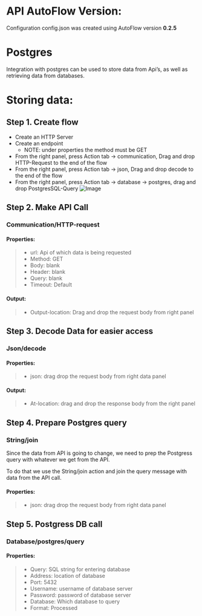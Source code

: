 # API AutoFlow Version:
Configuration config.json was created using AutoFlow version __0.2.5__

# Postgres
Integration with postgres can be used to store data from Api’s, as well as retrieving data from databases.

# Storing data:

## Step 1. Create flow
* Create an HTTP Server
* Create an endpoint
  * NOTE: under properties the method must be GET
* From the right panel, press Action tab -> communication, Drag and drop HTTP-Request to the end of the flow
* From the right panel, press Action tab -> json, Drag and drop decode to the end of the flow
* From the right panel, press Action tab -> database -> postgres, drag and drop PostgresSQL-Query
![Image](https://github.com/API-AutoFlow/api-to-postres/blob/master/img/1.png)

## Step 2. Make API Call
### Communication/HTTP-request
#### Properties:
> * url: Api of which data is being requested
> * Method: GET
> * Body: blank
> * Header: blank
> * Query: blank
> * Timeout: Default

#### Output:
> * Output-location: Drag and drop the request body from right panel

## Step 3. Decode Data for easier access
### Json/decode
#### Properties:
> * json: drag drop the request body from right data panel

#### Output:
> * At-location: drag and drop the response body from the right panel

## Step 4. Prepare Postgres query
### String/join
Since the data from API is going to change, we need to prep the Postgress query with whatever we get from the API.

To do that we use the String/join action and join the query message with data from the API call.

#### Properties:
> * json: drag drop the request body from right data panel

## Step 5. Postgress DB call
### Database/postgres/query
#### Properties:
> * Query: SQL string for entering database
> * Address: location of database
> * Port: 5432
> * Username: username of database server
> * Password: password of database server
> * Database: Which database to query
> * Format: Processed
